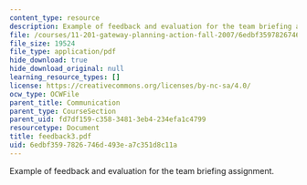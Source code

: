 ```yaml
---
content_type: resource
description: Example of feedback and evaluation for the team briefing assignment.
file: /courses/11-201-gateway-planning-action-fall-2007/6edbf3597826746d493ea7c351d8c11a_feedback3.pdf
file_size: 19524
file_type: application/pdf
hide_download: true
hide_download_original: null
learning_resource_types: []
license: https://creativecommons.org/licenses/by-nc-sa/4.0/
ocw_type: OCWFile
parent_title: Communication
parent_type: CourseSection
parent_uid: fd7df159-c358-3481-3eb4-234efa1c4799
resourcetype: Document
title: feedback3.pdf
uid: 6edbf359-7826-746d-493e-a7c351d8c11a
---
```

Example of feedback and evaluation for the team briefing assignment.